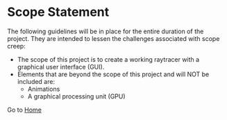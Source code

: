 # Scope Statement

The following guidelines will be in place for the entire duration of the project. They are intended to lessen the challenges associated with scope creep: 
- The scope of this project is to create a working raytracer with a graphical user interface (GUI).  
- Elements that are beyond the scope of this project and will NOT be included are: 
  - Animations 
  - A graphical processing unit (GPU)

Go to [Home](https://github.com/gettingera/Blunder)
